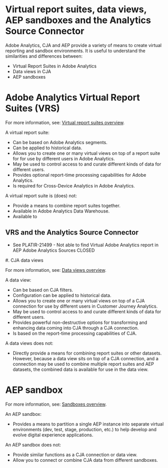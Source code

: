 # Virtual report suites, data views, AEP sandboxes and the Analytics Source Connector

Adobe Analytics, CJA and AEP provide a variety of means to create virtual reporting and sandbox environments. It is useful to understand the similarities and differences between:

* Virtual Report Suites in Adobe Analytics
* Data views in CJA
* AEP sandboxes

# Adobe Analytics Virtual Report Suites (VRS)

For more information, see: [Virtual report suites overview](https://experienceleague.adobe.com/docs/analytics/components/virtual-report-suites/vrs-about.html?lang=en).

A virtual report suite:

* Can be based on Adobe Analytics segments.
* Can be applied to historical data.
* Allows you to create one or many virtual views on top of a report suite for for use by different users in Adobe Analytics.
* May be used to control access to and curate different kinds of data for different users.
* Provides optional report-time processing capabilities for Adobe Analytics.
* Is required for Cross-Device Analytics in Adobe Analytics.

A virtual report suite is (does) not:

* Provide a means to combine report suites together.
* Available in Adobe Analytics Data Warehouse.
* Available to 

## VRS and the Analytics Source Connector

* See PLATIR-21499 - Not able to find Virtual Adobe Analytics report in AEP Adobe Analytics Sources CLOSED

#. CJA data views

For more information, see: [Data views overview](https://experienceleague.adobe.com/docs/analytics-platform/using/cja-dataviews/data-views.html?lang=en).

A data view:

* Can be based on CJA filters.
* Configuration can be applied to historical data.
* Allows you to create one or many virtual views on top of a CJA connection for use by different users in Customer Journey Analytics.
* May be used to control access to and curate different kinds of data for different users.
* Provides powerful non-destructive options for transforming and enhancing data coming into CJA through a CJA connection.
* Is based on the report-time processing capabilities of CJA.

A data views does not:

* Directly provide a means for combining report suites or other datasets. However, because a data view sits on top of a CJA connection, and a connection may be used to combine multiple report suites and AEP datasets, the combined data is available for use in the data view.

# AEP sandbox

For more information, see: [Sandboxes overview](https://experienceleague.adobe.com/docs/experience-platform/sandbox/home.html?lang=en).

An AEP sandbox:

* Provides a means to partition a single AEP instance into separate virtual environments (dev, test, stage, production, etc.) to help develop and evolve digital experience applications.

An AEP sandbox does not:

* Provide similar functions as a CJA connection or data view.
* Allow you to connect or combine CJA data from different sandboxes.

